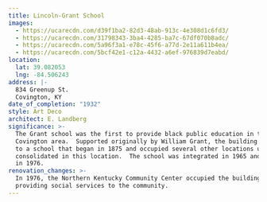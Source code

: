 ```yaml
---
title: Lincoln-Grant School
images:
  - https://ucarecdn.com/d39f1ba2-82d3-48ab-913c-4e308d1c6fd3/
  - https://ucarecdn.com/31798343-3ba4-4285-ba7c-67df070b8adc/
  - https://ucarecdn.com/5a96f3a1-e78c-45f6-a77d-2e11a611b4ea/
  - https://ucarecdn.com/5bcf42e1-c12a-4432-a6ef-976839d7eabd/
location:
  lat: 39.082053
  lng: -84.506243
address: |-
  834 Greenup St.
  Covington, KY
date_of_completion: "1932"
style: Art Deco
architect: E. Landberg
significance: >-
  The Grant school was the first to provide black public education in the
  Covington area.  Supported originally by William Grant, the building was home
  to a school that began in 1875 and occupied several other locations until
  consolidated in this location.  The school was integrated in 1965 and closed
  in 1976.
renovation_changes: >-
  In 1976, the Northern Kentucky Community Center occupied the building
  providing social services to the community.
---
```

